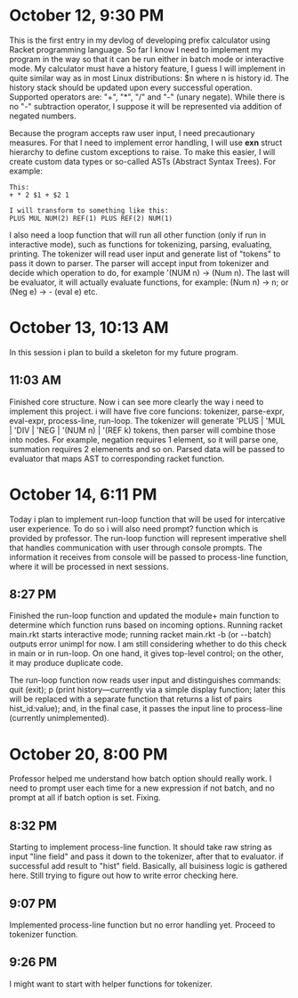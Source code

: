 # October 12, 9:30 PM

This is the first entry in my devlog of developing prefix calculator using Racket programming language. So far I know I need to implement
my program in the way so that it can be run either in batch mode or interactive mode. My calculator must have a history feature, I guess 
I will implement in quite similar way as in most Linux distributions: $n where n is history id. The history stack should be updated upon every
successful operation. Supported operators are: "+", "*", "/" and "-" (unary negate). While there is no "-" subtraction 
operator, I suppose it will be represented via addition of negated numbers.

Because the program accepts raw user input, I need precautionary measures. For that I need to implement error handling, I will use **exn** 
struct hierarchy to define custom exceptions to raise. To make this easier, I will create custom data types or so-called 
ASTs (Abstract Syntax Trees). For example:
```
This:
+ * 2 $1 + $2 1

I will transform to something like this:
PLUS MUL NUM(2) REF(1) PLUS REF(2) NUM(1)
```
I also need a loop function that will run all other function (only if run in interactive mode), such as functions for tokenizing, parsing, 
evaluating, printing. The tokenizer will read user input and generate list of "tokens" to pass it down to parser. The parser will 
accept input from tokenizer and decide which operation to do, for example '(NUM n) → (Num n). The last will be evaluator, it will actually
evaluate functions, for example: (Num n) → n; or (Neg e) → - (eval e) etc.

# October 13, 10:13 AM

In this session i plan to build a skeleton for my future program.  

## 11:03 AM

Finished core structure. Now i can see more clearly the way i need to implement this project. i will have five core funcions: 
tokenizer, parse-expr, eval-expr, process-line, run-loop. The tokenizer will generate 'PLUS | 'MUL | 'DIV | 'NEG | '(NUM n) | '(REF k) 
tokens, then parser will combine those into nodes. For example, negation requires 1 element, so it will parse one, summation requires 2
elemenents and so on. Parsed data will be passed to evaluator that maps AST to corresponding racket function.

# October 14, 6:11 PM

Today i plan to implement run-loop function that will be used for intercative user experience. To do so i will also need prompt? function
which is provided by professor. The run-loop function will represent imperative shell that handles communication with user through console
prompts. The information it receives from console will be passed to process-line function, where it will be processed in next sessions.

## 8:27 PM

Finished the run-loop function and updated the module+ main function to determine which function runs based on incoming options. 
Running racket main.rkt starts interactive mode; running racket main.rkt -b (or --batch) outputs error unimpl for now. I am still 
considering whether to do this check in main or in run-loop. On one hand, it gives top-level control; on the other, 
it may produce duplicate code.

The run-loop function now reads user input and distinguishes commands: quit (exit); p (print history—currently via a simple display 
function; later this will be replaced with a separate function that returns a list of pairs hist_id:value); and, in the final case, 
it passes the input line to process-line (currently unimplemented).

# October 20, 8:00 PM

Professor helped me understand how batch option should really work. I need to prompt user each time for a new expression if not batch, and 
no prompt at all if batch option is set. Fixing.

## 8:32 PM

Starting to implement process-line function. It should take raw string as input "line field" and pass it down to the tokenizer, after that
to evaluator. if successful add result to "hist" field. Basically, all buisiness logic is gathered here. Still trying to figure out how 
to write error checking here.

## 9:07 PM

Implemented process-line function but no error handling yet. Proceed to tokenizer function.

## 9:26 PM

I might want to start with helper functions for tokenizer.